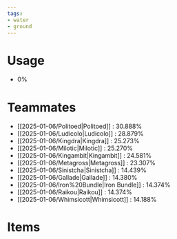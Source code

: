 ```yaml
---
tags:
- water
- ground
---
```

# Usage
- 0%
# Teammates
- [[2025-01-06/Politoed|Politoed]] : 30.888%
- [[2025-01-06/Ludicolo|Ludicolo]] : 28.879%
- [[2025-01-06/Kingdra|Kingdra]] : 25.273%
- [[2025-01-06/Milotic|Milotic]] : 25.270%
- [[2025-01-06/Kingambit|Kingambit]] : 24.581%
- [[2025-01-06/Metagross|Metagross]] : 23.307%
- [[2025-01-06/Sinistcha|Sinistcha]] : 14.439%
- [[2025-01-06/Gallade|Gallade]] : 14.380%
- [[2025-01-06/Iron%20Bundle|Iron Bundle]] : 14.374%
- [[2025-01-06/Raikou|Raikou]] : 14.374%
- [[2025-01-06/Whimsicott|Whimsicott]] : 14.188%
# Items